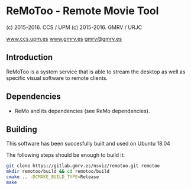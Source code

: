 # ReMoToo - Remote Movie Tool
(c) 2015-2016. CCS / UPM
(c) 2015-2016. GMRV / URJC

www.ccs.upm.es
www.gmrv.es
gmrv@gmrv.es

## Introduction

ReMoToo is a system service that is able to stream the desktop as well as 
specific visual software to remote clients.

## Dependencies

* ReMo and its dependencies (see ReMo dependencies).

## Building

This software has been succesfully built and used on Ubuntu 18.04

The following steps should be enough to build it:

```bash
git clone https://gitlab.gmrv.es/nsviz/remotoo.git remotoo
mkdir remotoo/build && cd remotoo/build
cmake .. -DCMAKE_BUILD_TYPE=Release
make
```
